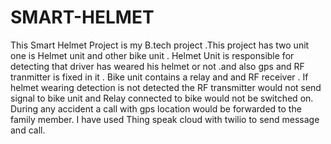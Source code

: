 # SMART-HELMET
This Smart Helmet Project is my B.tech project .This project has two unit one is Helmet unit and other bike unit .
Helmet Unit is responsible for detecting that driver has weared his helmet or not .and also gps and RF tranmitter is fixed in it .
Bike unit contains a relay and and RF receiver .
If helmet wearing detection is not detected the RF transmitter would not send signal to bike unit and Relay connected to bike would not be switched on.
During any accident a call with gps location would be forwarded to the family member.
I have used Thing speak cloud with  twilio to send message and call.
